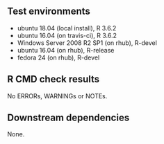 ## Test environments
- ubuntu 18.04 (local install), R 3.6.2
- ubuntu 16.04 (on travis-ci), R 3.6.2
- Windows Server 2008 R2 SP1 (on rhub), R-devel
- ubuntu 16.04 (on rhub), R-release
- fedora 24 (on rhub), R-devel

## R CMD check results
No ERRORs, WARNINGs or NOTEs.

## Downstream dependencies
None.
